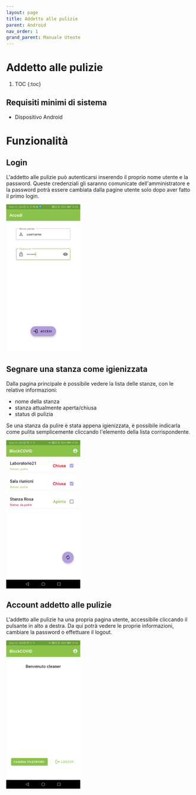 ```yaml
---
layout: page
title: Addetto alle pulizie
parent: Android
nav_order: 1
grand_parent: Manuale Utente
---
```


# Addetto alle pulizie

1. TOC
{:toc}

## Requisiti minimi di sistema
- Dispositivo Android

# Funzionalità
## Login
L'addetto alle pulizie può autenticarsi inserendo il proprio nome utente e la password. Queste credenziali gli saranno comunicate dell'amministratore e la password potrà essere cambiata dalla pagine utente solo dopo aver fatto il primo login. 

<img src="/assets/android/app_screenshots/login.jpg" width="200">

## Segnare una stanza come igienizzata
Dalla pagina principale è possibile vedere la lista delle stanze, con le relative informazioni:
- nome della stanza
- stanza attualmente aperta/chiusa
- status di pulizia

Se una stanza da pulire è stata appena igienizzata, è possibile indicarla come pulita semplicemente cliccando l'elemento della lista corrispondente.

<img src="/assets/android/app_screenshots/cleaner_rooms.jpg" width="200">

## Account addetto alle pulizie
L'addetto alle pulizie ha una propria pagina utente, accessibile cliccando il pulsante in alto a destra. Da qui potrà vedere le proprie informazioni, cambiare la password o effettuare il logout.

<img src="/assets/android/app_screenshots/cleaner_account.jpg" width="200">